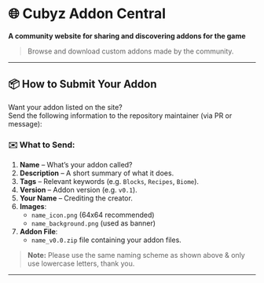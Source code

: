 # 🌐 Cubyz Addon Central

**A community website for sharing and discovering addons for the game**

> Browse and download custom addons made by the community.

---

## 📦 How to Submit Your Addon

Want your addon listed on the site?  
Send the following information to the repository maintainer (via PR or message):

### ✉️ What to Send:

1. **Name** – What’s your addon called?
2. **Description** – A short summary of what it does.
3. **Tags** – Relevant keywords (e.g. `Blocks`, `Recipes`, `Biome`).
4. **Version** – Addon version (e.g. `v0.1`).
5. **Your Name** – Crediting the creator.
6. **Images**:
   - `name_icon.png` (64x64 recommended)
   - `name_background.png` (used as banner)
7. **Addon File**:
   - `name_v0.0.zip` file containing your addon files.

> **Note:** Please use the same naming scheme as shown above & only use lowercase letters, thank you.
---

